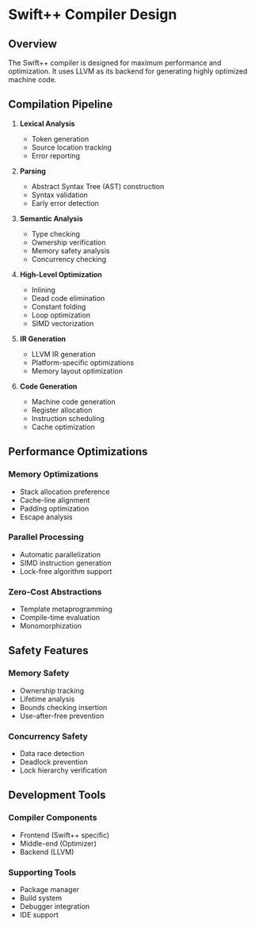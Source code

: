 # Swift++ Compiler Design

## Overview

The Swift++ compiler is designed for maximum performance and optimization. It uses LLVM as its backend for generating highly optimized machine code.

## Compilation Pipeline

1. **Lexical Analysis**
   - Token generation
   - Source location tracking
   - Error reporting

2. **Parsing**
   - Abstract Syntax Tree (AST) construction
   - Syntax validation
   - Early error detection

3. **Semantic Analysis**
   - Type checking
   - Ownership verification
   - Memory safety analysis
   - Concurrency checking

4. **High-Level Optimization**
   - Inlining
   - Dead code elimination
   - Constant folding
   - Loop optimization
   - SIMD vectorization

5. **IR Generation**
   - LLVM IR generation
   - Platform-specific optimizations
   - Memory layout optimization

6. **Code Generation**
   - Machine code generation
   - Register allocation
   - Instruction scheduling
   - Cache optimization

## Performance Optimizations

### Memory Optimizations
- Stack allocation preference
- Cache-line alignment
- Padding optimization
- Escape analysis

### Parallel Processing
- Automatic parallelization
- SIMD instruction generation
- Lock-free algorithm support

### Zero-Cost Abstractions
- Template metaprogramming
- Compile-time evaluation
- Monomorphization

## Safety Features

### Memory Safety
- Ownership tracking
- Lifetime analysis
- Bounds checking insertion
- Use-after-free prevention

### Concurrency Safety
- Data race detection
- Deadlock prevention
- Lock hierarchy verification

## Development Tools

### Compiler Components
- Frontend (Swift++ specific)
- Middle-end (Optimizer)
- Backend (LLVM)

### Supporting Tools
- Package manager
- Build system
- Debugger integration
- IDE support
